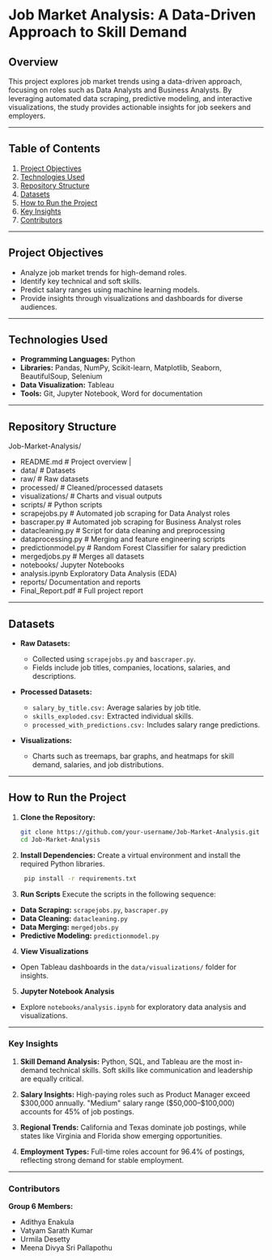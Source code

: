 # Job Market Analysis: A Data-Driven Approach to Skill Demand

## Overview
This project explores job market trends using a data-driven approach, focusing on roles such as Data Analysts and Business Analysts. By leveraging automated data scraping, predictive modeling, and interactive visualizations, the study provides actionable insights for job seekers and employers.

---

## Table of Contents
1. [Project Objectives](#project-objectives)  
2. [Technologies Used](#technologies-used)  
3. [Repository Structure](#repository-structure)  
4. [Datasets](#datasets)  
5. [How to Run the Project](#how-to-run-the-project)  
6. [Key Insights](#key-insights)  
7. [Contributors](#contributors)   

---

## Project Objectives
- Analyze job market trends for high-demand roles.  
- Identify key technical and soft skills.  
- Predict salary ranges using machine learning models.  
- Provide insights through visualizations and dashboards for diverse audiences.

---

## Technologies Used
- **Programming Languages:** Python  
- **Libraries:** Pandas, NumPy, Scikit-learn, Matplotlib, Seaborn, BeautifulSoup, Selenium  
- **Data Visualization:** Tableau  
- **Tools:** Git, Jupyter Notebook, Word for documentation  

---

## Repository Structure
Job-Market-Analysis/ 
- README.md # Project overview |
- data/ # Datasets
- raw/ # Raw datasets
- processed/ # Cleaned/processed datasets
- visualizations/ # Charts and visual outputs
- scripts/ # Python scripts
- scrapejobs.py # Automated job scraping for Data Analyst roles
- bascraper.py # Automated job scraping for Business Analyst roles
- datacleaning.py # Script for data cleaning and preprocessing
- dataprocessing.py # Merging and feature engineering scripts
- predictionmodel.py # Random Forest Classifier for salary prediction
- mergedjobs.py # Merges all datasets
- notebooks/
Jupyter Notebooks
- analysis.ipynb
Exploratory Data Analysis (EDA) 
- reports/ 
Documentation and reports
- Final_Report.pdf # Full project report 

---

## Datasets
- **Raw Datasets:**  
  - Collected using `scrapejobs.py` and `bascraper.py`.  
  - Fields include job titles, companies, locations, salaries, and descriptions.

- **Processed Datasets:**  
  - `salary_by_title.csv:` Average salaries by job title.  
  - `skills_exploded.csv:` Extracted individual skills.  
  - `processed_with_predictions.csv:` Includes salary range predictions.

- **Visualizations:**  
  - Charts such as treemaps, bar graphs, and heatmaps for skill demand, salaries, and job distributions.

---

## How to Run the Project
1. **Clone the Repository:**
   ```bash
   git clone https://github.com/your-username/Job-Market-Analysis.git
   cd Job-Market-Analysis
2. **Install Dependencies:**
   Create a virtual environment and install the required Python libraries.
   ```bash
    pip install -r requirements.txt
3. **Run Scripts**
   Execute the scripts in the following sequence:

- **Data Scraping:** `scrapejobs.py`, `bascraper.py`
- **Data Cleaning:** `datacleaning.py`
- **Data Merging:** `mergedjobs.py`
- **Predictive Modeling:** `predictionmodel.py`

4. **View Visualizations**
- Open Tableau dashboards in the `data/visualizations/` folder for insights.

5. **Jupyter Notebook Analysis**
- Explore `notebooks/analysis.ipynb` for exploratory data analysis and visualizations.

---

### Key Insights
1. **Skill Demand Analysis:**
Python, SQL, and Tableau are the most in-demand technical skills.
Soft skills like communication and leadership are equally critical.

2. **Salary Insights:**
High-paying roles such as Product Manager exceed $300,000 annually.
"Medium" salary range ($50,000–$100,000) accounts for 45% of job postings.

4. **Regional Trends:**
California and Texas dominate job postings, while states like Virginia and Florida show emerging opportunities.

5. **Employment Types:**
Full-time roles account for 96.4% of postings, reflecting strong demand for stable employment.

---

### Contributors
**Group 6 Members:**
- Adithya Enakula
- Vatyam Sarath Kumar
- Urmila Desetty
- Meena Divya Sri Pallapothu

